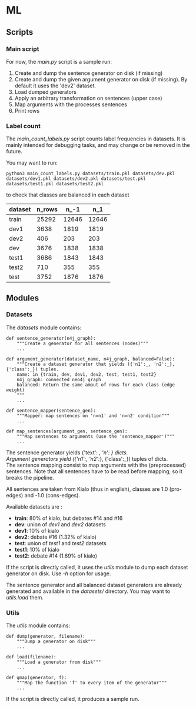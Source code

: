 # ML

## Scripts

### Main script

For now, the *main.py* script is a sample run:

1. Create and dump the sentence generator on disk (if missing)
2. Create and dump the given argument generator on disk (if missing). By default it uses the 'dev2' dataset.
3. Load dumped generators
4. Apply an arbitrary transformation on sentences (upper case)
5. Map arguments with the processes sentences
6. Print rows


### Label count

The *main_count_labels.py* script counts label frequencies in datasets. It is mainly intended for debugging tasks, and may change or be removed in the future.

You may want to run:

	python3 main_count_labels.py datasets/train.pkl datasets/dev.pkl datasets/dev1.pkl datasets/dev2.pkl datasets/test.pkl datasets/test1.pkl datasets/test2.pkl 

to check that classes are balanced in each dataset

|dataset|n_rows|n_-1|n_1|
| --- | --- | --- | --- |
|train|25292|12646|12646|
|dev1|3638|1819|1819|
|dev2|406|203|203|
|dev|3676|1838|1838|
|test1|3686|1843|1843|
|test2|710|355|355|
|test|3752|1876|1876|


## Modules

### Datasets

The *datasets* module contains:

	def sentence_generator(n4j_graph):
    	"""Create a generator for all sentences (nodes)"""
	    ...
	    
	def argument_generator(dataset_name, n4j_graph, balanced=False):
	    """Create a dataset generator that yields ({'n1':_, 'n2':_},{'class':_}) tuples.
	    name: in {train, dev, dev1, dev2, test, test1, test2}
	    n4j_graph: connected neo4j graph
	    balanced: Return the same amout of rows for each class (edge weight)
	    """
	    ...

	def sentence_mapper(sentence_gen):
	    """Mapper: map sentences on 'n=n1' and 'n=n2' condition"""
	    ...

	def map_sentences(argument_gen, sentence_gen):
	    """Map sentences to arguments (use the 'sentence_mapper')"""
	    ...
	    

The sentence generator yields {'text': _, 'n': _} dicts.  
Argument generators yield ({'n1':_, 'n2':_}, {'class':_}) tuples of dicts.  
The sentence mapping consist to map arguments with the (preprocessed) sentences. Note that all sentences have to be read before mapping, so it breaks the pipeline.

All sentences are taken from Kialo (thus in english), classes are 1.0 (pro-edges) and -1.0 (cons-edges).

Available datasets are :

- **train**: 80% of kialo, but debates #14 and #16
- **dev**: union of *dev1* and *dev2* datasets
- **dev1**: 10% of kialo
- **dev2**: debate #16 (1.32% of kialo)
- **test**: union of *test1* and *test2* datasets
- **test1**: 10% of kialo
- **test2**: debate #14 (1.69% of kialo)

If the script is directly called, it uses the *utils* module to dump each dataset generator on disk. Use *-h* option for usage.

The sentence generator and all balanced dataset generators are already generated and available in the  *datasets/* directory. You may want to *utils.load* them.





### Utils

The *utils* module contains:

	def dump(generator, filename):
	    """Dump a generator on disk"""
	    ...

	def load(filename):
	    """Load a generator from disk"""
	    ...

	def gmap(generator, f):
	    """Map the function 'f' to every item of the generator"""
		...

If the script is directly called, it produces a sample run.

